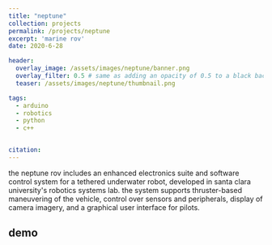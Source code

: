 ```yaml
---
title: "neptune"
collection: projects
permalink: /projects/neptune
excerpt: 'marine rov'
date: 2020-6-28

header:
  overlay_image: /assets/images/neptune/banner.png
  overlay_filter: 0.5 # same as adding an opacity of 0.5 to a black background
  teaser: /assets/images/neptune/thumbnail.png

tags:
  - arduino
  - robotics
  - python
  - c++


citation: 
---
```



the neptune rov includes an enhanced electronics suite and software control system for a tethered underwater robot, developed in santa clara university's robotics systems lab. the system supports thruster-based maneuvering of the vehicle, control over sensors and peripherals, display of camera imagery, and a graphical user interface for pilots.

<!-- ## implementation -->

## demo
